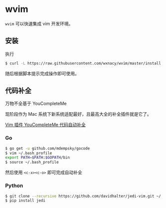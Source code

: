 # wvim

`wvim` 可以快速集成 vim 开发环境。

## 安装

执行

```bash
$ curl -L https://raw.githubusercontent.com/wxnacy/wvim/master/install | bash
```

随后根据脚本提示完成操作即可使用。

## 代码补全

万物不全基于 YouCompleteMe

现阶段作为 Mac 系统下新系统适配最好，且最高大全的补全插件就是它了。

[Vim 插件 YouCompleteMe 代码自动补全](https://wxnacy.com/2017/09/22/vim-plugin-youcompleteme/)

### Go

```bash
$ go get -u github.com/mdempsky/gocode
$ vim ~/.bash_profile
export PATH=$PATH:$GOPATH/bin
$ source ~/.bash_profile
```

然后使用 `<c-x><c-o>` 即可完成自动补全

### Python

```bash
$ git clone --recursive https://github.com/davidhalter/jedi-vim.git ~/.vim/bundle/jedi-vim
$ pip install jedi
```
